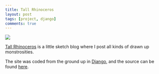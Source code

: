 ```yaml
---
title: Tall Rhinoceros
layout: post
tags: [project, django]
comments: true
---
```


<!--![](http://tallrhinoceros.com/static/img/rhino.png)-->
![](http://tallrhinoceros.com/media/img/blog/rhino-crossing-1.jpg)

[Tall Rhinoceros](http://tallrhinoceros.com/) is a little sketch blog where I post all kinds of drawn up monstrosities.

The site was coded from the ground up in [Django](https://www.djangoproject.com/), and the source can be found [here](https://github.com/stett/tall_rhino).